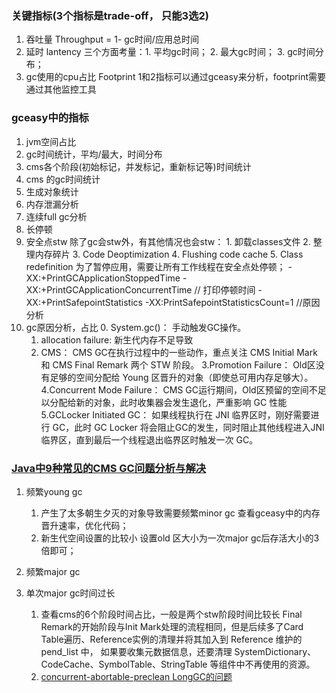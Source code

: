 ### 关键指标(3个指标是trade-off， 只能3选2)
1. 吞吐量 Throughput
      = 1- gc时间/应用总时间
2. 延时 lantency
      三个方面考量：1. 平均gc时间； 2. 最大gc时间； 3. gc时间分布；
3. gc使用的cpu占比 Footprint
      1和2指标可以通过gceasy来分析，footprint需要通过其他监控工具

### gceasy中的指标
1. jvm空间占比
2. gc时间统计，平均/最大，时间分布
3. cms各个阶段(初始标记，并发标记，重新标记等)时间统计
4. cms 的gc时间统计
5. 生成对象统计
6. 内存泄漏分析
7. 连续full gc分析
8. 长停顿
9. 安全点stw
    除了gc会stw外，有其他情况也会stw：
       1. 卸载classes文件
       2. 整理内存碎片
       3. Code Deoptimization
       4. Flushing code cache
       5. Class redefinition
    为了暂停应用，需要让所有工作线程在安全点处停顿；
    -XX:+PrintGCApplicationStoppedTime -XX:+PrintGCApplicationConcurrentTime // 打印停顿时间
    -XX:+PrintSafepointStatistics  -XX:PrintSafepointStatisticsCount=1  //原因分析
10. gc原因分析，占比
     0. System.gc()： 手动触发GC操作。
     1. allocation failure: 新生代内存不足导致
     2. CMS： CMS GC在执行过程中的一些动作，重点关注 CMS Initial Mark 和 CMS Final Remark 两个 STW 阶段。
     3.Promotion Failure： Old区没有足够的空间分配给 Young 区晋升的对象（即使总可用内存足够大）。
     4.Concurrent Mode Failure： CMS GC运行期间，Old区预留的空间不足以分配给新的对象，此时收集器会发生退化，严重影响 GC 性能
     5.GCLocker Initiated GC： 如果线程执行在 JNI 临界区时，刚好需要进行 GC，此时 GC Locker 将会阻止GC的发生，同时阻止其他线程进入JNI 临界区，直到最后一个线程退出临界区时触发一次 GC。




### [Java中9种常见的CMS GC问题分析与解决](https://juejin.cn/post/6894500808583610382/#heading-32)
1. 频繁young gc
     1. 产生了太多朝生夕灭的对象导致需要频繁minor gc
          查看gceasy中的内存晋升速率，优化代码；
     2. 新生代空间设置的比较小
          设置old 区大小为一次major gc后存活大小的3倍即可；

2. 频繁major gc

3. 单次major gc时间过长
     1. 查看cms的6个阶段时间占比，一般是两个stw阶段时间比较长
        Final Remark的开始阶段与Init Mark处理的流程相同，但是后续多了Card Table遍历、Reference实例的清理并将其加入到 Reference 维护的 pend_list 中，
        如果要收集元数据信息，还要清理 SystemDictionary、CodeCache、SymbolTable、StringTable 等组件中不再使用的资源。
     2. [concurrent-abortable-preclean LongGC的问题](https://blog.csdn.net/flysqrlboy/article/details/88679457)

